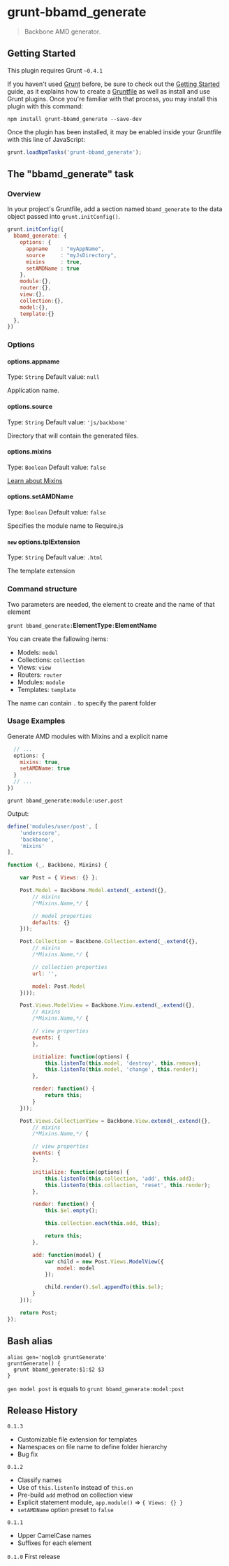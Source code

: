 # grunt-bbamd_generate

> Backbone AMD generator.

## Getting Started
This plugin requires Grunt `~0.4.1`

If you haven't used [Grunt](http://gruntjs.com/) before, be sure to check out the [Getting Started](http://gruntjs.com/getting-started) guide, as it explains how to create a [Gruntfile](http://gruntjs.com/sample-gruntfile) as well as install and use Grunt plugins. Once you're familiar with that process, you may install this plugin with this command:

```shell
npm install grunt-bbamd_generate --save-dev
```

Once the plugin has been installed, it may be enabled inside your Gruntfile with this line of JavaScript:

```js
grunt.loadNpmTasks('grunt-bbamd_generate');
```

## The "bbamd_generate" task

### Overview
In your project's Gruntfile, add a section named `bbamd_generate` to the data object passed into `grunt.initConfig()`.

```js
grunt.initConfig({
  bbamd_generate: {
    options: {
      appname    : "myAppName",
      source     : "myJsDirectory",
      mixins     : true,
      setAMDName : true
    },
    module:{},
    router:{},
    view:{},
    collection:{},
    model:{},
    template:{}
  },
})
```

### Options

#### options.appname
Type: `String`
Default value: `null`

Application name.

#### options.source
Type: `String`
Default value: `'js/backbone'`

Directory that will contain the generated files.

#### options.mixins
Type: `Boolean`
Default value: `false`

[Learn about Mixins](http://ricostacruz.com/backbone-patterns/#mixins)

#### options.setAMDName
Type: `Boolean`
Default value: `false`

Specifies the module name to Require.js

#### `new` options.tplExtension
Type: `String`
Default value: `.html`

The template extension

### Command structure

Two parameters are needed, the element to create and the name of that element

`grunt bbamd_generate:`**ElementType**`:`**ElementName**

You can create the fallowing items:
  * Models: `model`
  * Collections: `collection`
  * Views: `view`
  * Routers: `router`
  * Modules: `module`
  * Templates: `template`

The name can contain `.` to specify the parent folder

### Usage Examples

Generate AMD modules with Mixins and a explicit name

```js
  // ...
  options: {
    mixins: true,
    setAMDName: true
  }
  // ...
})
```

```shell
grunt bbamd_generate:module:user.post
```

Output:

```js
define('modules/user/post', [
	'underscore',
	'backbone',
	'mixins'
],

function (_, Backbone, Mixins) {

	var Post = { Views: {} };

	Post.Model = Backbone.Model.extend(_.extend({},
		// mixins
		/*Mixins.Name,*/ {

		// model properties
		defaults: {}
	}));

	Post.Collection = Backbone.Collection.extend(_.extend({},
		// mixins
		/*Mixins.Name,*/ {

		// collection properties
		url: '',

		model: Post.Model
	})));

	Post.Views.ModelView = Backbone.View.extend(_.extend({},
		// mixins
		/*Mixins.Name,*/ {

		// view properties
		events: {
		},

		initialize: function(options) {
			this.listenTo(this.model, 'destroy', this.remove);
			this.listenTo(this.model, 'change', this.render);
		},

		render: function() {
			return this;
		}
	}));

	Post.Views.CollectionView = Backbone.View.extend(_.extend({},
		// mixins
		/*Mixins.Name,*/ {

		// view properties
		events: {
		},

		initialize: function(options) {
			this.listenTo(this.collection, 'add', this.add);
			this.listenTo(this.collection, 'reset', this.render);
		},

		render: function() {
			this.$el.empty();

			this.collection.each(this.add, this);

			return this;
		},

		add: function(model) {
			var child = new Post.Views.ModelView({
				model: model
			});

			child.render().$el.appendTo(this.$el);
		}
	}));

	return Post;
});
```

## Bash alias

```shell
alias gen='noglob gruntGenerate'
gruntGenerate() {
  grunt bbamd_generate:$1:$2 $3
}
```

`gen model post` is equals to `grunt bbamd_generate:model:post`

## Release History

`0.1.3`
  * Customizable file extension for templates
  * Namespaces on file name to define folder hierarchy
  * Bug fix

`0.1.2`
  * Classify names
  * Use of `this.listenTo` instead of `this.on`
  * Pre-build `add` method on collection view
  * Explicit statement module, `app.module()` => `{ Views: {} }`
  * `setAMDName` option preset to `false`

`0.1.1`
  * Upper CamelCase names
  * Suffixes for each element

`0.1.0` First release
